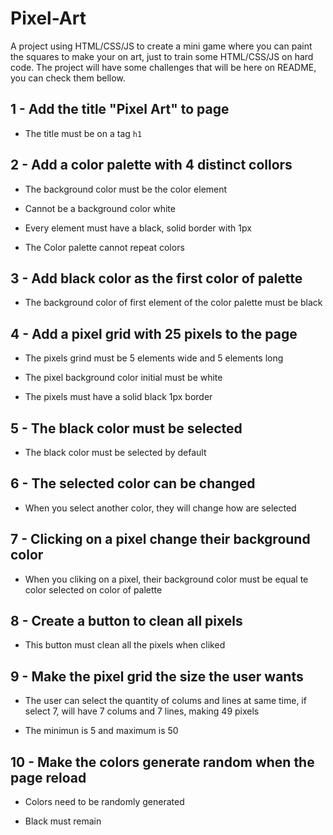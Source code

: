 # Pixel-Art
A project using HTML/CSS/JS to create a mini game where you can paint the squares to make your on art, just to train some HTML/CSS/JS on hard code.
The project will have some challenges that will be here on README, you can check them bellow.

## 1 - Add the title "Pixel Art" to page

- The title must be on a tag `h1`

## 2 - Add a color palette with 4 distinct collors

- The background color must be the color element

- Cannot be a background color white

- Every element must have a black, solid border with 1px

- The Color palette cannot repeat colors

## 3 - Add black color as the first color of palette

- The background color of first element of the color palette must be black

## 4 - Add a pixel grid with 25 pixels to the page

- The pixels grind must be 5 elements wide and 5 elements long

- The pixel background color initial must be white

- The pixels must have a solid black 1px border

## 5 - The black color must be selected

- The black color must be selected by default

## 6 - The selected color can be changed

- When you select another color, they will change how are selected

## 7 - Clicking on a pixel change their background color

- When you cliking on a pixel, their background color must be equal te color selected on color of palette

## 8 - Create a button to clean all pixels

- This button must clean all the pixels when cliked

## 9 - Make the pixel grid the size the user wants

- The user can select the quantity of colums and lines at same time, if select 7, will have 7 colums and 7 lines, making 49 pixels

- The minimun is 5 and maximum is 50

## 10 - Make the colors generate random when the page reload

- Colors need to be randomly generated

- Black must remain
